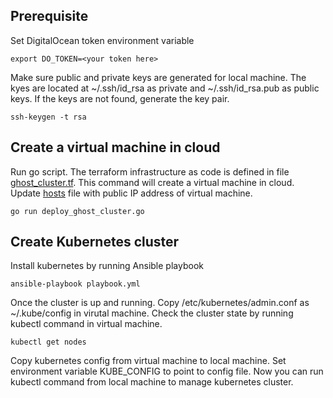 ## Prerequisite
Set DigitalOcean token environment variable
```
export DO_TOKEN=<your token here>
```

Make sure public and private keys are generated for local machine. The kyes are located at ~/.ssh/id_rsa as private and ~/.ssh/id_rsa.pub as public keys. If the keys are not found, generate the key pair.
```
ssh-keygen -t rsa
```

## Create a virtual machine in cloud
Run go script. The terraform infrastructure as code is defined in file [ghost_cluster.tf](https://github.com/mngaonkar/ghost-blog-cloud-native/blob/master/ghost-blog-kubernetes-infra/ghost_cluster.tf). This command will create a virtual machine in cloud. Update [hosts](https://github.com/mngaonkar/ghost-blog-cloud-native/blob/master/ghost-blog-kubernetes-infra/hosts) file with public IP address of virtual machine.
```
go run deploy_ghost_cluster.go 
```

## Create Kubernetes cluster
Install kubernetes by running Ansible playbook
```
ansible-playbook playbook.yml
```
Once the cluster is up and running. Copy /etc/kubernetes/admin.conf as ~/.kube/config in virutal machine. Check the cluster state by running kubectl command in virtual machine.
```
kubectl get nodes
```
Copy kubernetes config from virtual machine to local machine. Set environment variable KUBE_CONFIG to point to config file. Now you can run kubectl command from local machine to manage kubernetes cluster.
